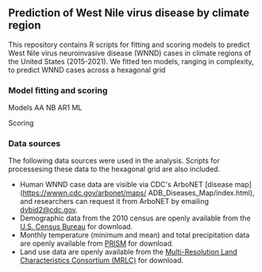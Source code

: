 ## Prediction of West Nile virus disease by climate region

This repository contains R scripts for fitting and scoring models to predict West Nile virus neuroinvasive disease (WNND) cases in climate regions of the United States (2015-2021). We fitted ten models, ranging in complexity, to predict WNND cases across a hexagonal grid

### Model fitting and scoring
Models
AA
NB
AR1
ML

Scoring

### Data sources
The following data sources were used in the analysis. Scripts for processesing these data to the hexagonal grid are also included.
- Human WNND case data are visible via CDC's ArboNET [disease map](https://wwwn.cdc.gov/arbonet/maps/ ADB_Diseases_Map/index.html), and researchers can request it from ArboNET by emailing <dvbid2@cdc.gov>. 
- Demographic data from the 2010 census are openly available from the [U.S. Census Bureau](https://www.census.gov/programs-surveys/decennial-census/data/datasets.2010.html) for download. 
- Monthly temperature (minimum and mean) and total precipitation data are openly available from [PRISM](https://www.prism.oregonstate.edu/recent/) for download. 
- Land use data are openly available from the [Multi-Resolution Land Characteristics Consortium (MRLC)](https://www.mrlc.gov/data/nlcd-2011-land-cover-conus) for download.
